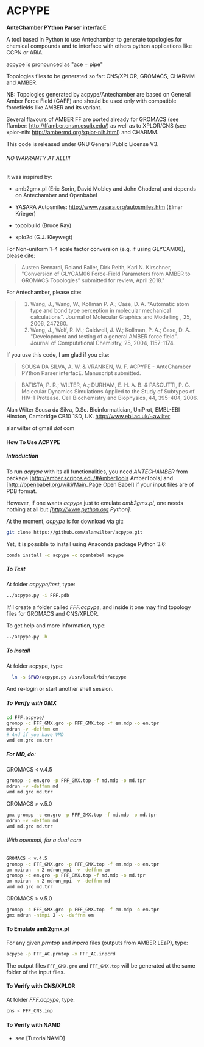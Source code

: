 # ACPYPE

**AnteChamber PYthon Parser interfacE**

A tool based in Python to use Antechamber to generate topologies for chemical
compounds and to interface with others python applications like CCPN or ARIA.

acpype is pronounced as "ace + pipe"

Topologies files to be generated so far: CNS/XPLOR, GROMACS, CHARMM and AMBER.

NB: Topologies generated by acpype/Antechamber are based on General Amber Force
Field (GAFF) and should be used only with compatible forcefields like AMBER and
its variant.

Several flavours of AMBER FF are ported already for GROMACS (see ffamber:
http://ffamber.cnsm.csulb.edu/) as well as to XPLOR/CNS (see xplor-nih:
http://ambermd.org/xplor-nih.html) and CHARMM.

This code is released under GNU General Public License V3.

###### NO WARRANTY AT ALL!!!

It was inspired by:

- amb2gmx.pl (Eric Sorin, David Mobley and John Chodera)
  and depends on Antechamber and Openbabel

- YASARA Autosmiles:
  http://www.yasara.org/autosmiles.htm (Elmar Krieger)

- topolbuild (Bruce Ray)

- xplo2d (G.J. Kleywegt)

For Non-uniform 1-4 scale factor conversion (e.g. if using GLYCAM06), please cite:

> Austen Bernardi, Roland Faller, Dirk Reith, Karl N. Kirschner, "Conversion of
GLYCAM06 Force-Field Parameters from AMBER to GROMACS Topologies"
submitted for review, April 2018."

For Antechamber, please cite:
> 1.  Wang, J., Wang, W., Kollman P. A.; Case, D. A. "Automatic atom type and
    bond type perception in molecular mechanical calculations". Journal of
    Molecular Graphics and Modelling , 25, 2006, 247260.
> 2.  Wang, J., Wolf, R. M.; Caldwell, J. W.; Kollman, P. A.; Case, D. A.
    "Development and testing of a general AMBER force field". Journal of
    Computational Chemistry, 25, 2004, 1157-1174.

If you use this code, I am glad if you cite:

> SOUSA DA SILVA, A. W. & VRANKEN, W. F.
> ACPYPE - AnteChamber PYthon Parser interfacE. Manuscript submitted.

> BATISTA, P. R.; WILTER, A.; DURHAM, E. H. A. B. & PASCUTTI, P. G. Molecular
Dynamics Simulations Applied to the Study of Subtypes of HIV-1 Protease.
Cell Biochemistry and Biophysics, 44, 395-404, 2006.

Alan Wilter Sousa da Silva, D.Sc.
Bioinformatician, UniProt, EMBL-EBI
Hinxton, Cambridge CB10 1SD, UK.
http://www.ebi.ac.uk/~awilter

alanwilter _at_ gmail _dot_ com

#### How To Use ACPYPE

##### Introduction

To run *acpype* with its all functionalities, you need *ANTECHAMBER* from package
[http://amber.scripps.edu/#AmberTools AmberTools] and
[http://openbabel.org/wiki/Main_Page Open Babel] if your input files are of PDB
format.

However, if one wants *acpype* just to emulate *amb2gmx.pl*, one needs nothing
at all but *[http://www.python.org Python]*.

At the moment, *acpype* is for download via git:
```bash
git clone https://github.com/alanwilter/acpype.git
```

Yet, it is possible to install using Anaconda package Python 3.6:

```bash
conda install -c acpype -c openbabel acpype
```
##### To Test

At folder *acpype/test*, type:
```bash
../acpype.py -i FFF.pdb
```

It'll create a folder called *FFF.acpype*, and inside it one may find topology
files for GROMACS and CNS/XPLOR.

To get help and more information, type:
```bash
../acpype.py -h
```

##### To Install

At folder acpype, type:
```bash
  ln -s $PWD/acpype.py /usr/local/bin/acpype
```

And re-login or start another shell session.

##### To Verify with GMX
```bash
cd FFF.acpype/
grompp -c FFF_GMX.gro -p FFF_GMX.top -f em.mdp -o em.tpr
mdrun -v -deffnm em
# And if you have VMD
vmd em.gro em.trr
```

##### For MD, do:
GROMACS < v.4.5
```bash
grompp -c em.gro -p FFF_GMX.top -f md.mdp -o md.tpr
mdrun -v -deffnm md
vmd md.gro md.trr
```

GROMACS > v.5.0
```bash
gmx grompp -c em.gro -p FFF_GMX.top -f md.mdp -o md.tpr
mdrun -v -deffnm md
vmd md.gro md.trr
```
###### With openmpi, for a dual core
```bash
GROMACS < v.4.5
grompp -c FFF_GMX.gro -p FFF_GMX.top -f em.mdp -o em.tpr
om-mpirun -n 2 mdrun_mpi -v -deffnm em
grompp -c em.gro -p FFF_GMX.top -f md.mdp -o md.tpr
om-mpirun -n 2 mdrun_mpi -v -deffnm md
vmd md.gro md.trr
```
GROMACS > v.5.0
```bash
grompp -c FFF_GMX.gro -p FFF_GMX.top -f em.mdp -o em.tpr
gmx mdrun -ntmpi 2 -v -deffnm em

```

#### To Emulate amb2gmx.pl

For any given *prmtop* and *inpcrd* files (outputs from AMBER LEaP), type:

```bash
acpype -p FFF_AC.prmtop -x FFF_AC.inpcrd
```

The output files `FFF_GMX.gro` and `FFF_GMX.top` will be generated at the same
folder of the input files.

#### To Verify with CNS/XPLOR
At folder *FFF.acpype*, type:

```bash
cns < FFF_CNS.inp
```
#### To Verify with NAMD

  * see [TutorialNAMD]
